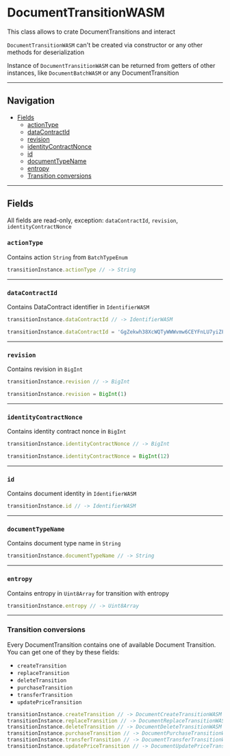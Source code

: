 # DocumentTransitionWASM

This class allows to crate DocumentTransitions and interact

`DocumentTransitionWASM` can't be created via constructor
or any other methods for deserialization

Instance of `DocumentTransitionWASM` can be returned from getters
of other instances, like `DocumentBatchWASM` or any DocumentTransition
___

## Navigation

- [Fields](#fields)
    - [actionType](#actiontype)
    - [dataContractId](#datacontractid)
    - [revision](#revision)
    - [identityContractNonce](#identitycontractnonce)
    - [id](#id)
    - [documentTypeName](#documenttypename)
    - [entropy](#entropy)
    - [Transition conversions](#transition-conversions)

___

## Fields

All fields are read-only, exception: `dataContractId`, `revision`, `identityContractNonce`

### `actionType`

Contains action `String` from `BatchTypeEnum`

````js
transitionInstance.actionType // -> String
````

___

### `dataContractId`

Contains DataContract identifier in `IdentifierWASM`

```js
transitionInstance.dataContractId // -> IdentifierWASM

transitionInstance.dataContractId = 'GgZekwh38XcWQTyWWWvmw6CEYFnLU7yiZFPWZEjqKHit'
```

___

### `revision`

Contains revision in `BigInt`

```js
transitionInstance.revision // -> BigInt

transitionInstance.revision = BigInt(1)
```

___

### `identityContractNonce`

Contains identity contract nonce in `BigInt`

```js
transitionInstance.identityContractNonce // -> BigInt

transitionInstance.identityContractNonce = BigInt(12)
```

___

### `id`

Contains document identity in `IdentifierWASM`

```js
transitionInstance.id // -> IdentifierWASM
```

___

### `documentTypeName`

Contains document type name in `String`

```js
transitionInstance.documentTypeName // -> String
```

___

### `entropy`

Contains entropy in `Uint8Array` for transition with entropy

```js
transitionInstance.entropy // -> Uint8Array
```

___

### Transition conversions

Every DocumentTransition contains one of available Document Transition.
You can get one of they by these fields:

- `createTransition`
- `replaceTransition`
- `deleteTransition`
- `purchaseTransition`
- `transferTransition`
- `updatePriceTransition`

```js
transitionInstance.createTransition // -> DocumentCreateTransitionWASM
transitionInstance.replaceTransition // -> DocumentReplaceTransitionWASM
transitionInstance.deleteTransition // -> DocumentDeleteTransitionWASM
transitionInstance.purchaseTransition // -> DocumentPurchaseTransitionWASM
transitionInstance.transferTransition // -> DocumentTransferTransitionWASM
transitionInstance.updatePriceTransition // -> DocumentUpdatePriceTransitionWASM
```